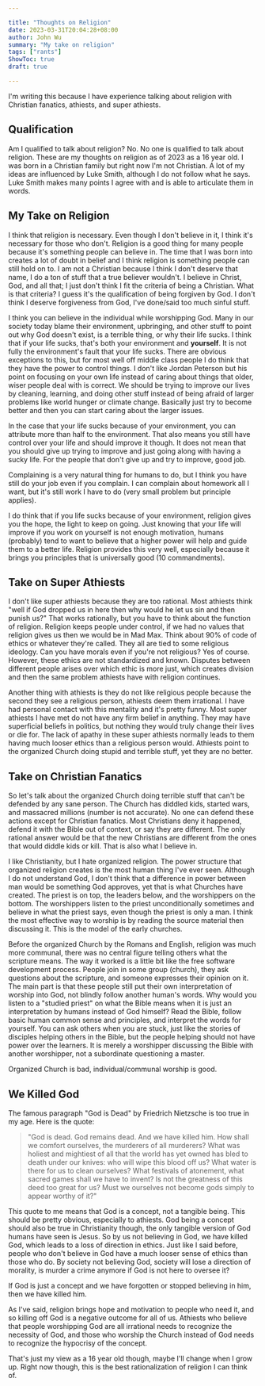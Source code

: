 ```yaml
---

title: "Thoughts on Religion"
date: 2023-03-31T20:04:28+08:00
author: John Wu
summary: "My take on religion"
tags: ["rants"]
ShowToc: true
draft: true

---
```


I'm writing this because I have experience talking about religion with Christian fanatics, athiests, and super athiests.

## Qualification
Am I qualified to talk about religion?
No. No one is qualified to talk about religion.
These are my thoughts on religion as of 2023 as a 16 year old.
I was born in a Christian family but right now I'm not Christian.
A lot of my ideas are influenced by Luke Smith, although I do not follow what he says.
Luke Smith makes many points I agree with and is able to articulate them in words.

## My Take on Religion
I think that religion is necessary.
Even though I don't believe in it, I think it's necessary for those who don't.
Religion is a good thing for many people because it's something people can believe in.
The time that I was born into creates a lot of doubt in belief and I think religion is something people can still hold on to.
I am not a Christian because I think I don't deserve that name, I do a ton of stuff that a true believer wouldn't.
I believe in Christ, God, and all that; I just don't think I fit the criteria of being a Christian.
What is that criteria? I guess it's the qualification of being forgiven by God.
I don't think I deserve forgiveness from God, I've done/said too much sinful stuff.

I think you can believe in the individual while worshipping God.
Many in our society today blame their environment, upbringing, and other stuff to point out why God doesn't exist, is a terrible thing, or why their life sucks.
I think that if your life sucks, that's both your environment and **yourself**.
It is not fully the environment's fault that your life sucks.
There are obvious exceptions to this, but for most well off middle class people I do think that they have the power to control things.
I don't like Jordan Peterson but his point on focusing on your own life instead of caring about things that older, wiser people deal with is correct.
We should be trying to improve our lives by cleaning, learning, and doing other stuff instead of being afraid of larger problems like world hunger or climate change.
Basically just try to become better and then you can start caring about the larger issues.

In the case that your life sucks because of your environment, you can attribute more than half to the environment.
That also means you still have control over your life and should improve it though.
It does not mean that you should give up trying to improve and just going along with having a sucky life.
For the people that don't give up and try to improve, good job.

Complaining is a very natural thing for humans to do, but I think you have still do your job even if you complain.
I can complain about homework all I want, but it's still work I have to do (very small problem but principle applies).

I do think that if you life sucks because of your environment, religion gives you the hope, the light to keep on going.
Just knowing that your life will improve if you work on yourself is not enough motivation, humans (probably) tend to want to believe that a higher power will help and guide them to a better life.
Religion provides this very well, especially because it brings you principles that is universally good (10 commandments).

## Take on Super Athiests
I don't like super athiests because they are too rational.
Most athiests think "well if God dropped us in here then why would he let us sin and then punish us?"
That works rationally, but you have to think about the function of religion.
Religion keeps people under control, if we had no values that religion gives us then we would be in Mad Max.
Think about 90% of code of ethics or whatever they're called.
They all are tied to some religious ideology.
Can you have morals even if you're not religious? Yes of course.
However, these ethics are not standardized and known.
Disputes between different people arises over which ethic is more just, which creates division and then the same problem athiests have with religion continues.

Another thing with athiests is they do not like religious people because the second they see a religious person, athiests deem them irrational.
I have had personal contact with this mentality and it's pretty funny.
Most super athiests I have met do not have any firm belief in anything.
They may have superficial beliefs in politics, but nothing they would truly change their lives or die for.
The lack of apathy in these super athiests normally leads to them having much looser ethics than a religious person would.
Athiests point to the organized Church doing stupid and terrible stuff, yet they are no better.

## Take on Christian Fanatics
So let's talk about the organized Church doing terrible stuff that can't be defended by any sane person.
The Church has diddled kids, started wars, and massacred millions (number is not accurate).
No one can defend these actions except for Christian fanatics.
Most Christians deny it happened, defend it with the Bible out of context, or say they are different.
The only rational answer would be that the new Christians are different from the ones that would diddle kids or kill.
That is also what I believe in.

I like Christianity, but I hate organized religion.
The power structure that organized religion creates is the most human thing I've ever seen.
Although I do not understand God, I don't think that a difference in power between man would be something God approves, yet that is what Churches have created.
The priest is on top, the leaders below, and the worshippers on the bottom.
The worshippers listen to the priest unconditionally sometimes and believe in what the priest says, even though the priest is only a man.
I think the most effective way to worship is by reading the source material then discussing it.
This is the model of the early churches.

Before the organized Church by the Romans and English, religion was much more communal, there was no central figure telling others what the scripture means.
The way it worked is a little bit like the free software development process.
People join in some group (church), they ask questions about the scripture, and someone expresses their opinion on it.
The main part is that these people still put their own interpretation of worship into God, not blindly follow another human's words.
Why would you listen to a "studied priest" on what the Bible means when it is just an interpretation by humans instead of God himself?
Read the Bible, follow basic human common sense and principles, and interpret the words for yourself.
You can ask others when you are stuck, just like the stories of disciples helping others in the Bible, but the people helping should not have power over the learners.
It is merely a worshipper discussing the Bible with another worshipper, not a subordinate questioning a master.

Organized Church is bad, individual/communal worship is good.

## We Killed God
The famous paragraph "God is Dead" by Friedrich Nietzsche is too true in my age.
Here is the quote:

> "God is dead. God remains dead. And we have killed him. How shall we comfort ourselves, the murderers of all murderers? What was holiest and mightiest of all that the world has yet owned has bled to death under our knives: who will wipe this blood off us? What water is there for us to clean ourselves? What festivals of atonement, what sacred games shall we have to invent? Is not the greatness of this deed too great for us? Must we ourselves not become gods simply to appear worthy of it?"

This quote to me means that God is a concept, not a tangible being.
This should be pretty obvious, especially to athiests.
God being a concept should also be true in Christianity though, the only tangible version of God humans have seen is Jesus.
So by us not believing in God, we have killed God, which leads to a loss of direction in ethics.
Just like I said before, people who don't believe in God have a much looser sense of ethics than those who do.
By society not believing God, society will lose a direction of morality, is murder a crime anymore if God is not here to oversee it?

If God is just a concept and we have forgotten or stopped believing in him, then we have killed him.

As I've said, religion brings hope and motivation to people who need it, and so killing off God is a negative outcome for all of us.
Athiests who believe that people worshipping God are all irrational needs to recognize the necessity of God, and those who worship the Church instead of God needs to recognize the hypocrisy of the concept.

That's just my view as a 16 year old though, maybe I'll change when I grow up.
Right now though, this is the best rationalization of religion I can think of.
